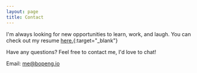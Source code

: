 ```yaml
---
layout: page
title: Contact
---
```


I'm always looking for new opportunities to learn, work, and laugh. You can check out my resume [here.](/resume.pdf){:target="_blank"}

Have any questions? Feel free to contact me, I'd love to chat!

Email: [me@bopeng.io](mailto:me@bopeng.io?Subject=Hey%20Bo)
